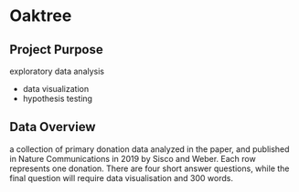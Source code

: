 # Oaktree


## Project Purpose
exploratory data analysis
+ data visualization 
+ hypothesis testing


## Data Overview
a collection of primary donation data analyzed in the paper,  and published in
Nature Communications in 2019 by Sisco and Weber. Each row represents one donation. There are
four short answer questions, while the final question will require data visualisation and 300 words.
